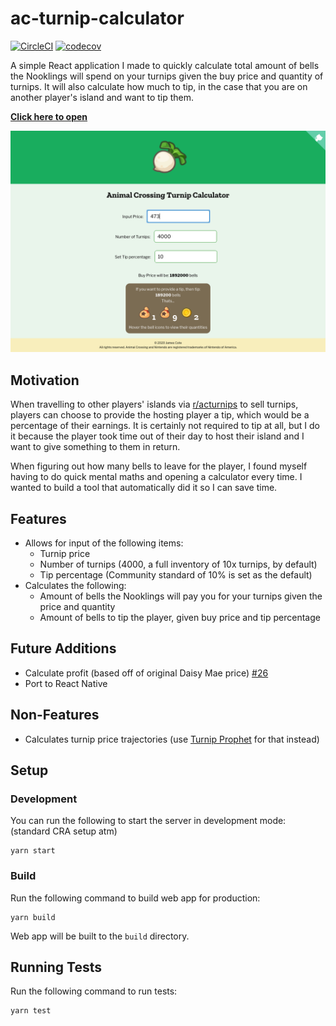 # ac-turnip-calculator

[![CircleCI](https://circleci.com/gh/Coteh/ac-turnip-calculator.svg?style=shield)](https://circleci.com/gh/Coteh/ac-turnip-calculator)
[![codecov](https://codecov.io/gh/Coteh/ac-turnip-calculator/branch/master/graph/badge.svg)](https://codecov.io/gh/Coteh/ac-turnip-calculator)

A simple React application I made to quickly calculate total amount of bells the Nooklings will spend on your turnips given the buy price and quantity of turnips. It will also calculate how much to tip, in the case that you are on another player's island and want to tip them.

**[Click here to open](https://acturnip.netlify.app/)**

![Preview](screenshot.png 'Preview Image')

## Motivation

When travelling to other players' islands via [r/acturnips](https://www.reddit.com/r/acturnips/) to sell turnips, players can choose to provide the hosting player a tip, which would be a percentage of their earnings. It is certainly not required to tip at all, but I do it because the player took time out of their day to host their island and I want to give something to them in return.

When figuring out how many bells to leave for the player, I found myself having to do quick mental maths and opening a calculator every time. I wanted to build a tool that automatically did it so I can save time.

## Features

- Allows for input of the following items:
  - Turnip price
  - Number of turnips (4000, a full inventory of 10x turnips, by default)
  - Tip percentage (Community standard of 10% is set as the default)
- Calculates the following:
  - Amount of bells the Nooklings will pay you for your turnips given the price and quantity
  - Amount of bells to tip the player, given buy price and tip percentage

## Future Additions

- Calculate profit (based off of original Daisy Mae price) [#26](../../issues/26)
- Port to React Native

## Non-Features

- Calculates turnip price trajectories (use [Turnip Prophet](https://turnipprophet.io/) for that instead)

## Setup

### Development

You can run the following to start the server in development mode: (standard CRA setup atm)

```
yarn start
```

### Build

Run the following command to build web app for production:

```
yarn build
```

Web app will be built to the `build` directory.

## Running Tests

Run the following command to run tests:

```
yarn test
```
